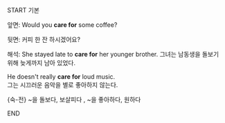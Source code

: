 START
기본

앞면:
Would you **care for** some coffee?  

뒷면:
커피 한 잔 하시겠어요?


해석:
She stayed late to **care for** her younger brother.
그녀는 남동생을 돌보기 위해 늦게까지 남아 있었다.

He doesn't really **care for** loud music.  
그는 시끄러운 음악을 별로 좋아하지 않는다.

{숙-전} ~을 돌보다, 보살피다  , ~을 좋아하다, 원하다
<!--ID: 1746586791337-->
END